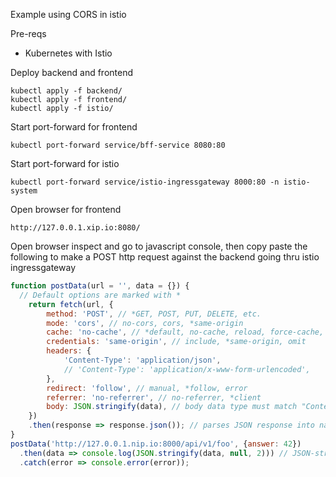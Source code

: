 Example using CORS in istio

Pre-reqs
- Kubernetes with Istio

Deploy backend and frontend
```
kubectl apply -f backend/
kubectl apply -f frontend/
kubectl apply -f istio/
```

Start port-forward for frontend
```
kubectl port-forward service/bff-service 8080:80
```

Start port-forward for istio
```
kubectl port-forward service/istio-ingressgateway 8000:80 -n istio-system
```

Open browser for frontend
```
http://127.0.0.1.xip.io:8080/
```

Open browser inspect and go to javascript console, then copy paste the following to make a POST http request against the backend going thru istio ingressgateway
```js
function postData(url = '', data = {}) {
  // Default options are marked with *
    return fetch(url, {
        method: 'POST', // *GET, POST, PUT, DELETE, etc.
        mode: 'cors', // no-cors, cors, *same-origin
        cache: 'no-cache', // *default, no-cache, reload, force-cache, only-if-cached
        credentials: 'same-origin', // include, *same-origin, omit
        headers: {
            'Content-Type': 'application/json',
            // 'Content-Type': 'application/x-www-form-urlencoded',
        },
        redirect: 'follow', // manual, *follow, error
        referrer: 'no-referrer', // no-referrer, *client
        body: JSON.stringify(data), // body data type must match "Content-Type" header
    })
    .then(response => response.json()); // parses JSON response into native Javascript objects 
}
postData('http://127.0.0.1.nip.io:8000/api/v1/foo', {answer: 42})
  .then(data => console.log(JSON.stringify(data, null, 2))) // JSON-string from `response.json()` call
  .catch(error => console.error(error));
```
